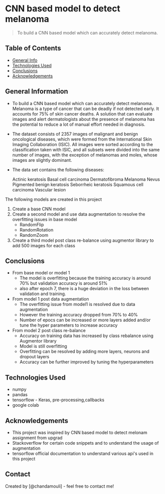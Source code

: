 # CNN based model to detect melanoma
> To build a CNN based model which can accurately detect melanoma.

## Table of Contents
* [General Info](#general-information)
* [Technologies Used](#technologies-used)
* [Conclusions](#conclusions)
* [Acknowledgements](#acknowledgements)

<!-- You can include any other section that is pertinent to your problem -->

## General Information
- To build a CNN based model which can accurately detect melanoma. Melanoma is a type of cancer that can be deadly if not detected early. It accounts for 75% of skin cancer deaths. A solution that can evaluate images and alert dermatologists about the presence of melanoma has the potential to reduce a lot of manual effort needed in diagnosis.
- The dataset consists of 2357 images of malignant and benign oncological diseases, which were formed from the International Skin Imaging Collaboration (ISIC). All images were sorted according to the classification taken with ISIC, and all subsets were divided into the same number of images, with the exception of melanomas and moles, whose images are slightly dominant.

- The data set contains the following diseases:

    Actinic keratosis
    Basal cell carcinoma
    Dermatofibroma
    Melanoma
    Nevus
    Pigmented benign keratosis
    Seborrheic keratosis
    Squamous cell carcinoma
    Vascular lesion

The following models are created in this project
   1. Create a base CNN model 
   2. Create a second model and use data augmentation to resolve the overfitting issues in base model
        - RandomFlip
        - RandomRotation
        - RandomZoom
   3. Create a third model post class re-balance using augmentor library to add 500 images for each class
<!-- You don't have to answer all the questions - just the ones relevant to your project. -->

## Conclusions
- From base model or model 1
    * The model is overfitting because the training accuracy is around 70% but validation accuracy is around 51% 
    * also after epoch 7, there is a huge deviation in the loss between validation and training.
- From model 1 post data augmentation
    * The overfitting issue from model1 is resolved due to data augmentation
    * However the training accuracy dropped from 70% to 40%
    * Number of epocs can be increased or more layers added and/or tune the hyper parameters to increase accuracy
- From model 2 post class re-balance
    * Accuracy on training data has increased by class rebalance using Augmentor library
    * Model is still overfitting
    * Overfitting can be resolved by adding more layers, neurons and dropout layers
    * Accuracy can be further improved by tuning the hyperparameters

<!-- You don't have to answer all the questions - just the ones relevant to your project. -->


## Technologies Used
- numpy
- pandas
- tensorflow - Keras, pre-processing,callbacks
- google colab


<!-- As the libraries versions keep on changing, it is recommended to mention the version of library used in this project -->

## Acknowledgements
- This project was inspired by CNN based model to detect melonam assignment from upgrad
- Stackoverflow for certain code snippets and to understand the usage of augmentation
- tensorflow official documentation to understand various api's used in this project


## Contact
Created by [@chandamouli] - feel free to contact me!


<!-- Optional -->
<!-- ## License -->
<!-- This project is open source and available under the [... License](). -->

<!-- You don't have to include all sections - just the one's relevant to your project -->